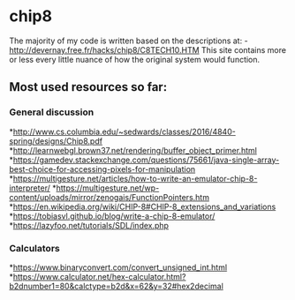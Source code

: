 # chip8

The majority of my code is written based on the descriptions at:
-http://devernay.free.fr/hacks/chip8/C8TECH10.HTM
This site contains more or less every little nuance of how the original
system would function.
## Most used resources so far:
### General discussion
 *http://www.cs.columbia.edu/~sedwards/classes/2016/4840-spring/designs/Chip8.pdf
 *http://learnwebgl.brown37.net/rendering/buffer_object_primer.html
 *https://gamedev.stackexchange.com/questions/75661/java-single-array-best-choice-for-accessing-pixels-for-manipulation
 *https://multigesture.net/articles/how-to-write-an-emulator-chip-8-interpreter/
 *https://multigesture.net/wp-content/uploads/mirror/zenogais/FunctionPointers.htm
 *https://en.wikipedia.org/wiki/CHIP-8#CHIP-8_extensions_and_variations
 *https://tobiasvl.github.io/blog/write-a-chip-8-emulator/
 *https://lazyfoo.net/tutorials/SDL/index.php
### Calculators
 *https://www.binaryconvert.com/convert_unsigned_int.html
 *https://www.calculator.net/hex-calculator.html?b2dnumber1=80&calctype=b2d&x=62&y=32#hex2decimal